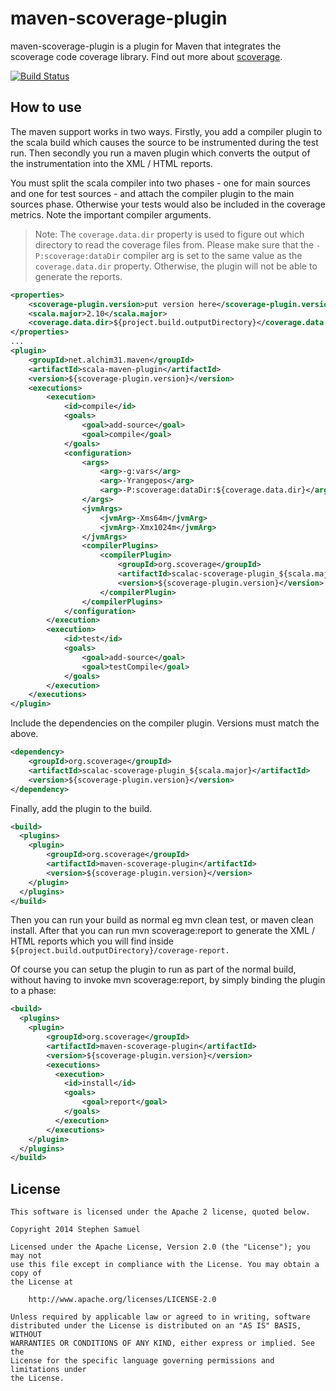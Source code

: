 maven-scoverage-plugin
===================

maven-scoverage-plugin is a plugin for Maven that integrates the scoverage code coverage library. Find out more about [scoverage](https://github.com/scoverage/scalac-scoverage-plugin).

[![Build Status](https://travis-ci.org/scoverage/maven-scoverage-plugin.png)](https://travis-ci.org/scoverage/maven-scoverage-plugin)

## How to use

The maven support works in two ways. Firstly, you add a compiler plugin to the scala build which causes the source to be instrumented during the test run. Then secondly you run a maven plugin which converts the output of the instrumentation into the XML / HTML reports.

You must split the scala compiler into two phases - one for main sources and one for test sources - and attach the compiler plugin to the main sources phase. Otherwise your tests would also be included in the coverage metrics. Note the important compiler arguments.

> Note: The ``coverage.data.dir`` property is used to figure out which directory to read the coverage files from. Please make sure that the ``-P:scoverage:dataDir`` compiler arg is set to the same value as the ``coverage.data.dir`` property. Otherwise, the plugin will not be able to generate the reports.


```xml
<properties>
	<scoverage-plugin.version>put version here</scoverage-plugin.version>
	<scala.major>2.10</scala.major>
	<coverage.data.dir>${project.build.outputDirectory}</coverage.data.dir>
</properties>
...
<plugin>
    <groupId>net.alchim31.maven</groupId>
    <artifactId>scala-maven-plugin</artifactId>
    <version>${scoverage-plugin.version}</version>
    <executions>
        <execution>
            <id>compile</id>
            <goals>
                <goal>add-source</goal>
                <goal>compile</goal>
            </goals>
            <configuration>
		        <args>
            		<arg>-g:vars</arg>
            		<arg>-Yrangepos</arg>
            		<arg>-P:scoverage:dataDir:${coverage.data.dir}</arg>
        		</args>
        		<jvmArgs>
            		<jvmArg>-Xms64m</jvmArg>
            		<jvmArg>-Xmx1024m</jvmArg>
		        </jvmArgs>
                <compilerPlugins>
                    <compilerPlugin>
                        <groupId>org.scoverage</groupId>
                        <artifactId>scalac-scoverage-plugin_${scala.major}</artifactId>
                        <version>${scoverage-plugin.version}</version>
                    </compilerPlugin>
                </compilerPlugins>
            </configuration>
        </execution>
        <execution>
            <id>test</id>
            <goals>
                <goal>add-source</goal>
                <goal>testCompile</goal>
            </goals>
        </execution>
    </executions>
</plugin>       
```

Include the dependencies on the compiler plugin. Versions must match the above.

```xml
<dependency>
    <groupId>org.scoverage</groupId>
    <artifactId>scalac-scoverage-plugin_${scala.major}</artifactId>
    <version>${scoverage-plugin.version}</version>
</dependency>
```

Finally, add the plugin to the build.

```xml
<build>
  <plugins>
    <plugin>
        <groupId>org.scoverage</groupId>
        <artifactId>maven-scoverage-plugin</artifactId>
        <version>${scoverage-plugin.version}</version>
    </plugin>
  </plugins>
</build>
```

Then you can run your build as normal eg mvn clean test, or maven clean install.
After that you can run mvn scoverage:report to generate the XML / HTML reports which you will find inside ``${project.build.outputDirectory}/coverage-report. ``

Of course you can setup the plugin to run as part of the normal build, without having to invoke mvn scoverage:report, by simply binding the plugin to a phase:


```xml
<build>
  <plugins>
    <plugin>
        <groupId>org.scoverage</groupId>
        <artifactId>maven-scoverage-plugin</artifactId>
        <version>${scoverage-plugin.version}</version>
        <executions>
          <execution>
            <id>install</id>
            <goals>
                <goal>report</goal>
            </goals>
          </execution>
        </executions>
    </plugin>
  </plugins>
</build>
```


## License
```
This software is licensed under the Apache 2 license, quoted below.

Copyright 2014 Stephen Samuel

Licensed under the Apache License, Version 2.0 (the "License"); you may not
use this file except in compliance with the License. You may obtain a copy of
the License at

    http://www.apache.org/licenses/LICENSE-2.0

Unless required by applicable law or agreed to in writing, software
distributed under the License is distributed on an "AS IS" BASIS, WITHOUT
WARRANTIES OR CONDITIONS OF ANY KIND, either express or implied. See the
License for the specific language governing permissions and limitations under
the License.
```
